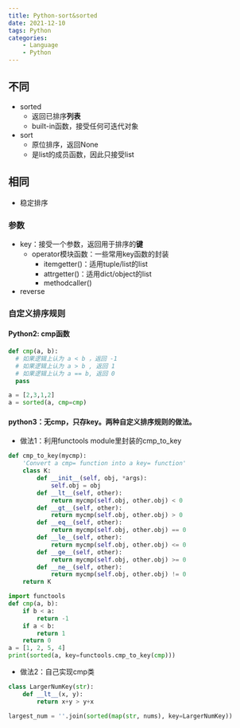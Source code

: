 ```yaml
---
title: Python-sort&sorted
date: 2021-12-10
tags: Python
categories: 
    - Language
    - Python
---
```


## 不同

- sorted
  - 返回已排序**列表**
  - built-in函数，接受任何可迭代对象
- sort
  - 原位排序，返回None
  - 是list的成员函数，因此只接受list

## 相同

- 稳定排序

<!-- more -->

### 参数

- key：接受一个参数，返回用于排序的**键**
  - operator模块函数：一些常用key函数的封装
    - itemgetter()：适用tuple/list的list
    - attrgetter()：适用dict/object的list
    - methodcaller()
- reverse

### 自定义排序规则

#### Python2: cmp函数

```python
def cmp(a, b):
  # 如果逻辑上认为 a < b ，返回 -1
  # 如果逻辑上认为 a > b , 返回 1
  # 如果逻辑上认为 a == b, 返回 0 
  pass

a = [2,3,1,2]
a = sorted(a, cmp=cmp)
```

#### python3：无cmp，只存key。两种自定义排序规则的做法。

- 做法1：利用functools module里封装的cmp_to_key

```python
def cmp_to_key(mycmp):
    'Convert a cmp= function into a key= function'
    class K:
        def __init__(self, obj, *args):
            self.obj = obj
        def __lt__(self, other):
            return mycmp(self.obj, other.obj) < 0
        def __gt__(self, other):
            return mycmp(self.obj, other.obj) > 0
        def __eq__(self, other):
            return mycmp(self.obj, other.obj) == 0
        def __le__(self, other):
            return mycmp(self.obj, other.obj) <= 0
        def __ge__(self, other):
            return mycmp(self.obj, other.obj) >= 0
        def __ne__(self, other):
            return mycmp(self.obj, other.obj) != 0
    return K
```

```python
import functools
def cmp(a, b):
    if b < a:
        return -1
    if a < b:
        return 1
    return 0
a = [1, 2, 5, 4]
print(sorted(a, key=functools.cmp_to_key(cmp)))
```

- 做法2：自己实现cmp类

```python
class LargerNumKey(str):
    def __lt__(x, y):
        return x+y > y+x

largest_num = ''.join(sorted(map(str, nums), key=LargerNumKey))
```